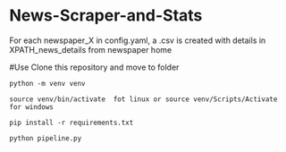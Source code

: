 # News-Scraper-and-Stats

For each newspaper_X in config.yaml, a .csv is created with details in XPATH_news_details from newspaper home 

#Use
    Clone this repository and move to folder

    python -m venv venv

    source venv/bin/activate  fot linux or source venv/Scripts/Activate for windows

    pip install -r requirements.txt

    python pipeline.py
